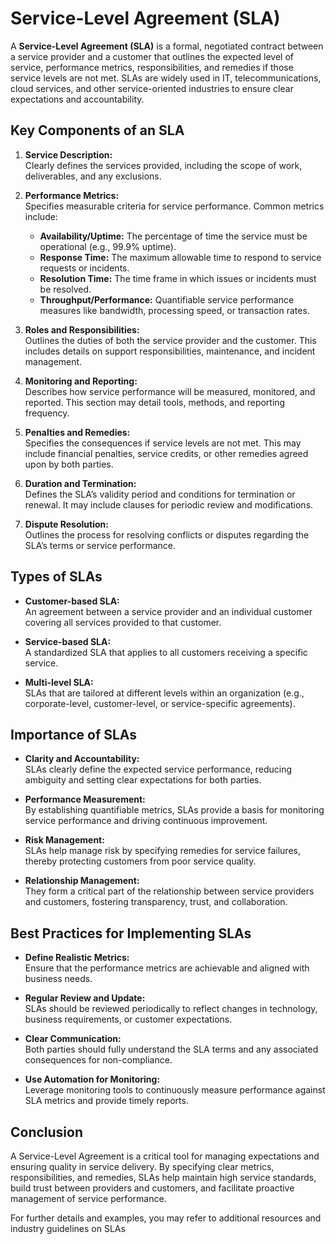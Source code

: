 # Service-Level Agreement (SLA)

A **Service-Level Agreement (SLA)** is a formal, negotiated contract between a service provider and a customer that outlines the expected level of service, performance metrics, responsibilities, and remedies if those service levels are not met. SLAs are widely used in IT, telecommunications, cloud services, and other service-oriented industries to ensure clear expectations and accountability.

## Key Components of an SLA

1. **Service Description:**  
   Clearly defines the services provided, including the scope of work, deliverables, and any exclusions.

2. **Performance Metrics:**  
   Specifies measurable criteria for service performance. Common metrics include:
   - **Availability/Uptime:** The percentage of time the service must be operational (e.g., 99.9% uptime).
   - **Response Time:** The maximum allowable time to respond to service requests or incidents.
   - **Resolution Time:** The time frame in which issues or incidents must be resolved.
   - **Throughput/Performance:** Quantifiable service performance measures like bandwidth, processing speed, or transaction rates.

3. **Roles and Responsibilities:**  
   Outlines the duties of both the service provider and the customer. This includes details on support responsibilities, maintenance, and incident management.

4. **Monitoring and Reporting:**  
   Describes how service performance will be measured, monitored, and reported. This section may detail tools, methods, and reporting frequency.

5. **Penalties and Remedies:**  
   Specifies the consequences if service levels are not met. This may include financial penalties, service credits, or other remedies agreed upon by both parties.

6. **Duration and Termination:**  
   Defines the SLA’s validity period and conditions for termination or renewal. It may include clauses for periodic review and modifications.

7. **Dispute Resolution:**  
   Outlines the process for resolving conflicts or disputes regarding the SLA’s terms or service performance.

## Types of SLAs

- **Customer-based SLA:**  
  An agreement between a service provider and an individual customer covering all services provided to that customer.
  
- **Service-based SLA:**  
  A standardized SLA that applies to all customers receiving a specific service.
  
- **Multi-level SLA:**  
  SLAs that are tailored at different levels within an organization (e.g., corporate-level, customer-level, or service-specific agreements).

## Importance of SLAs

- **Clarity and Accountability:**  
  SLAs clearly define the expected service performance, reducing ambiguity and setting clear expectations for both parties.
  
- **Performance Measurement:**  
  By establishing quantifiable metrics, SLAs provide a basis for monitoring service performance and driving continuous improvement.
  
- **Risk Management:**  
  SLAs help manage risk by specifying remedies for service failures, thereby protecting customers from poor service quality.
  
- **Relationship Management:**  
  They form a critical part of the relationship between service providers and customers, fostering transparency, trust, and collaboration.

## Best Practices for Implementing SLAs

- **Define Realistic Metrics:**  
  Ensure that the performance metrics are achievable and aligned with business needs.
  
- **Regular Review and Update:**  
  SLAs should be reviewed periodically to reflect changes in technology, business requirements, or customer expectations.
  
- **Clear Communication:**  
  Both parties should fully understand the SLA terms and any associated consequences for non-compliance.
  
- **Use Automation for Monitoring:**  
  Leverage monitoring tools to continuously measure performance against SLA metrics and provide timely reports.

## Conclusion

A Service-Level Agreement is a critical tool for managing expectations and ensuring quality in service delivery. By specifying clear metrics, responsibilities, and remedies, SLAs help maintain high service standards, build trust between providers and customers, and facilitate proactive management of service performance.

For further details and examples, you may refer to additional resources and industry guidelines on SLAs
